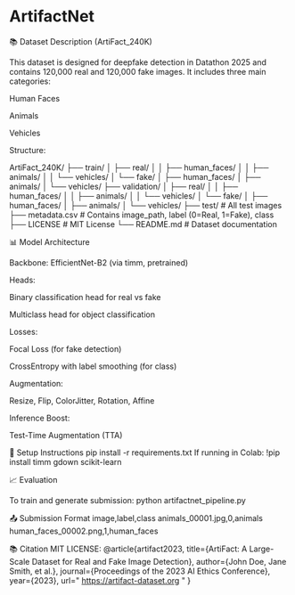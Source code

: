 # ArtifactNet

📚 Dataset Description (ArtiFact_240K)

This dataset is designed for deepfake detection in Datathon 2025 and contains 120,000 real and 120,000 fake images. It includes three main categories:

Human Faces

Animals

Vehicles

Structure:

ArtiFact_240K/
├── train/
│   ├── real/
│   │   ├── human_faces/
│   │   ├── animals/
│   │   └── vehicles/
│   └── fake/
│       ├── human_faces/
│       ├── animals/
│       └── vehicles/
├── validation/
│   ├── real/
│   │   ├── human_faces/
│   │   ├── animals/
│   │   └── vehicles/
│   └── fake/
│       ├── human_faces/
│       ├── animals/
│       └── vehicles/
├── test/                              # All test images
├── metadata.csv                       # Contains image_path, label (0=Real, 1=Fake), class
├── LICENSE                            # MIT License
└── README.md                          # Dataset documentation

📊 Model Architecture

Backbone: EfficientNet-B2 (via timm, pretrained)

Heads:

Binary classification head for real vs fake

Multiclass head for object classification

Losses:

Focal Loss (for fake detection)

CrossEntropy with label smoothing (for class)

Augmentation:

Resize, Flip, ColorJitter, Rotation, Affine

Inference Boost:

Test-Time Augmentation (TTA)

🚀 Setup Instructions
pip install -r requirements.txt
If running in Colab:
!pip install timm gdown scikit-learn


📈 Evaluation

To train and generate submission:
python artifactnet_pipeline.py

📤 Submission Format
image,label,class
animals_00001.jpg,0,animals
human_faces_00002.png,1,human_faces

📚 Citation
MIT LICENSE:
@article{artifact2023,
  title={ArtiFact: A Large-Scale Dataset for Real and Fake Image Detection},
  author={John Doe, Jane Smith, et al.},
  journal={Proceedings of the 2023 AI Ethics Conference},
  year={2023},
  url=" https://artifact-dataset.org "
}

